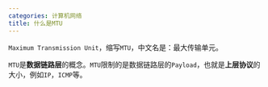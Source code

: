 ```yaml
---
categories: 计算机网络
title: 什么是MTU
---
```


`Maximum Transmission Unit`，缩写`MTU`，中文名是：最大传输单元。

`MTU`是**数据链路层**的概念。`MTU`限制的是数据链路层的`Payload`，也就是**上层协议**的大小，例如`IP`，`ICMP`等。

